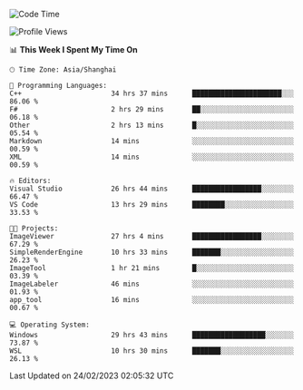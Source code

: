 <!--START_SECTION:waka-->
![Code Time](http://img.shields.io/badge/Code%20Time-691%20hrs%2042%20mins-blue)

![Profile Views](http://img.shields.io/badge/Profile%20Views-1-blue)

📊 **This Week I Spent My Time On** 

```text
🕑︎ Time Zone: Asia/Shanghai

💬 Programming Languages: 
C++                      34 hrs 37 mins      ██████████████████████░░░   86.06 % 
F#                       2 hrs 29 mins       ██░░░░░░░░░░░░░░░░░░░░░░░   06.18 % 
Other                    2 hrs 13 mins       █░░░░░░░░░░░░░░░░░░░░░░░░   05.54 % 
Markdown                 14 mins             ░░░░░░░░░░░░░░░░░░░░░░░░░   00.59 % 
XML                      14 mins             ░░░░░░░░░░░░░░░░░░░░░░░░░   00.59 % 

🔥 Editors: 
Visual Studio            26 hrs 44 mins      █████████████████░░░░░░░░   66.47 % 
VS Code                  13 hrs 29 mins      ████████░░░░░░░░░░░░░░░░░   33.53 % 

🐱‍💻 Projects: 
ImageViewer              27 hrs 4 mins       █████████████████░░░░░░░░   67.29 % 
SimpleRenderEngine       10 hrs 33 mins      ███████░░░░░░░░░░░░░░░░░░   26.23 % 
ImageTool                1 hr 21 mins        █░░░░░░░░░░░░░░░░░░░░░░░░   03.39 % 
ImageLabeler             46 mins             ░░░░░░░░░░░░░░░░░░░░░░░░░   01.93 % 
app_tool                 16 mins             ░░░░░░░░░░░░░░░░░░░░░░░░░   00.67 % 

💻 Operating System: 
Windows                  29 hrs 43 mins      ██████████████████░░░░░░░   73.87 % 
WSL                      10 hrs 30 mins      ███████░░░░░░░░░░░░░░░░░░   26.13 % 
```


 Last Updated on 24/02/2023 02:05:32 UTC
<!--END_SECTION:waka-->